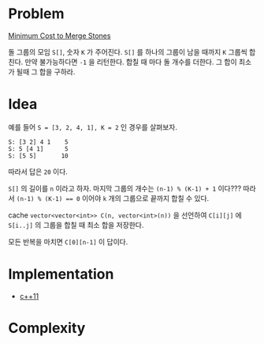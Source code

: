 # Problem

[Minimum Cost to Merge Stones](https://leetcode.com/problems/minimum-cost-to-merge-stones/)

돌 그룹의 모임 `S[]`, 숫자 `K` 가 주어진다.  `S[]` 를 하나의 그룹이
남을 때까지 `K` 그룹씩 합친다. 만약 불가능하다면 `-1` 을 리턴한다.
합칠 때 마다 돌 개수를 더한다. 그 합이 최소가 될때 그 합을 구하라.

# Idea

예를 들어 `S = [3, 2, 4, 1], K = 2` 인 경우를 살펴보자.

```
S: [3 2] 4 1    5
S: 5 [4 1]      5
S: [5 5]       10
```
따라서 답은 `20` 이다.

`S[]` 의 길이를 `n` 이라고 하자. 마지막 그룹의 개수는 `(n-1) % (K-1) +
1` 이다??? 따라서 `(n-1) % (K-1) == 0` 이어야 `k` 개의 그룹으로 끝까지
합칠 수 있다.

cache `vector<vector<int>> C(n, vector<int>(n))` 을 선언하여 `C[i][j]`
에 `S[i..j]` 의 그룹을 합칠 때 최소 합을 저장한다.

모든 반복을 마치면 `C[0][n-1]` 이 답이다.

# Implementation

* [c++11](a.cpp)

# Complexity

```
```
